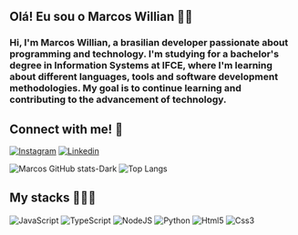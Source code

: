 ## Olá! Eu sou o Marcos Willian 🖖🏽

<div align="left"> 
<h3> Hi, I'm Marcos Willian, a brasilian developer passionate about programming and technology. I'm studying for a bachelor's degree in Information Systems at IFCE, where I'm learning about different languages, tools and software development methodologies. My goal is to continue learning and contributing to the advancement of technology. </h3>
</div>

## Connect with me! 🔗

[![Instagram](https://img.shields.io/badge/Instagram-E4405F?style=for-the-badge&logo=instagram&logoColor=white)](https://www.instagram.com/to.willian/)
[![Linkedin](	https://img.shields.io/badge/LinkedIn-0077B5?style=for-the-badge&logo=linkedin&logoColor=white)](https://www.linkedin.com/in/marcos-willian-a1144a268/)

![Marcos GitHub stats-Dark](https://github-readme-stats.vercel.app/api?username=marcos-willian00&show_icons=true&theme=dark#gh-dark-mode-only)
![Top Langs](https://github-readme-stats.vercel.app/api/top-langs/?username=marcos-willian00&layout=donut&theme=dark#gh-dark-mode-only)

## My stacks 🧑🏽‍💻

<div style="display: inline_block">
  <img align="center" alt="JavaScript" src="https://img.shields.io/badge/JavaScript-323330?style=for-the-badge&logo=javascript&logoColor=F7DF1E">
  <img align="center" alt="TypeScript" src="https://img.shields.io/badge/TypeScript-007ACC?style=for-the-badge&logo=typescript&logoColor=white">
  <img align="center" alt="NodeJS" src="https://img.shields.io/badge/Node.js-43853D?style=for-the-badge&logo=node.js&logoColor=white">
  <img align="center" alt="Python" src="https://img.shields.io/badge/Python-14354C?style=for-the-badge&logo=python&logoColor=white">
  <img align="center" alt="Html5" src="https://img.shields.io/badge/HTML5-E34F26?style=for-the-badge&logo=html5&logoColor=white">
  <img align="center" alt="Css3" src="https://img.shields.io/badge/CSS3-1572B6?style=for-the-badge&logo=css3&logoColor=white">
</div>
